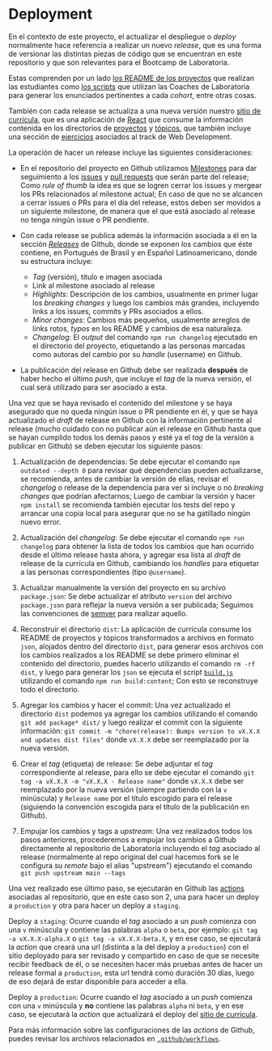 # Deployment

En el contexto de este proyecto, el actualizar el despliegue
o _deploy_  normalmente hace referencia a realizar un
nuevo _release_, que es una forma de versionar las distintas
piezas de código que se encuentran en este repositorio y que son relevantes
para el Bootcamp de Laboratoria.

Estas comprenden por un lado
[los README de los proyectos](https://github.com/Laboratoria/bootcamp/tree/main/projects)
que realizan
las estudiantes como
[los scripts](https://github.com/Laboratoria/bootcamp/tree/main/scripts)
que
utilizan las Coaches de Laboratoria para generar los enunciados
pertinentes a cada _cohort_, entre otras cosas.

También con cada release se actualiza a una nueva versión nuestro
[sitio de currícula](https://curriculum.laboratoria.la), que
es una aplicación de [React](https://reactjs.org/) que consume la
información contenida en los directorios de
[proyectos](https://github.com/Laboratoria/bootcamp/tree/main/projects)
y [tópicos](https://github.com/Laboratoria/bootcamp/tree/main/topics),
que también incluye una sección de
[ejercicios](https://curriculum.laboratoria.la/es/js/gym)
asociados al track de Web Development.

La operación de hacer un release incluye las siguientes consideraciones:

* En el repositorio del proyecto en Github utilizamos
  [Milestones](https://github.com/Laboratoria/bootcamp/milestones) para
  dar seguimiento a los
  [issues](https://github.com/Laboratoria/bootcamp/issues) y
  [pull requests](https://github.com/Laboratoria/bootcamp/pulls) que serán
  parte del release; Como _rule of thumb_ la idea es que
  se logren cerrar los issues y mergear los PRs relacionados
  al milestone actual; En caso de que no se alcancen a cerrar
  issues o PRs para el día del release, estos deben ser movidos a un siguiente
  milestone, de manera que el que está asociado al release no
  tenga ningún issue o PR pendiente.

* Con cada release se publica además la información asociada
  a él en la sección
  [_Releases_](https://github.com/Laboratoria/bootcamp/releases/) de Github,
  donde se exponen los cambios que éste contiene, en Portugués de Brasil y en
  Español Latinoamericano, donde su estructura incluye:

  - _Tag_ (versión), título e imagen asociada
  - Link al milestone asociado al release
  - _Highlights_: Descripción de los cambios, usualmente
    en primer lugar los _breaking changes_ y luego los cambios
    más grandes, incluyendo links a los issues, commits y PRs asociados
    a ellos.
  - _Minor changes_: Cambios más pequeños, usualmente
    arreglos de links rotos, _typos_ en los README
    y cambios de esa naturaleza.
  - _Changelog_: El _output_ del comando `npm run changelog` ejecutado
    en el directorio del proyecto, etiquetando a las personas marcadas
    como autoras del cambio por su _handle_ (username) en Github.

* La publicación del release en Github debe ser realizada **después**
  de haber hecho el último _push_, que incluye el _tag_ de la nueva versión,
  el cual será utilizado para ser asociado a esta.

Una vez que se haya revisado el contenido del milestone y se haya asegurado
que no queda ningún issue o PR pendiente en él, y que se haya actualizado el
_draft_ de release en Github con la información pertinente al release
(mucho cuidado con no publicar aún el release en Github hasta que se hayan
cumplido todos los demás pasos y esté ya el _tag_ de la versión a publicar
en Github) se deben ejecutar los siguiente pasos:

1. Actualización de dependencias: Se debe ejecutar el comando
  `npm outdated --depth 0` para revisar qué dependencias pueden actualizarse,
  se recomienda, antes de cambiar la versión de ellas, revisar el _changelog_
  o release de la dependencia para ver si incluye o no _breaking changes_
  que podrían afectarnos; Luego de cambiar la versión y hacer `npm install`
  se recomienda también ejecutar los tests del repo y arrancar una copia
  local para asegurar que no se ha gatillado ningún nuevo error.

2. Actualización del _changelog_: Se debe ejecutar el comando
  `npm run changelog` para obtener la lista de todos los cambios que han
  ocurrido desde el último release hasta ahora, y agregar esa lista al
  _draft_ de release de la currícula en Github, cambiando los _handles_
  para etiquetar a las personas correspondientes (tipo `@username`).

3. Actualizar manualmente la versión del proyecto en su archivo `package.json`:
  Se debe actualizar el atributo `version` del archivo `package.json`
  para reflejar la nueva versión a ser publicada; Seguimos las convenciones
  de [semver](https://semver.org/) para realizar aquello.

4. Reconstruir el directorio `dist`: La aplicación de currícula
  consume los README de proyectos y tópicos transformados a archivos
  en formato `json`, alojados dentro del directorio `dist`, para
  generar esos archivos con los cambios realizados a los README se
  debe primero eliminar el contenido del directorio, puedes hacerlo utilizando
  el comando `rm -rf dist`, y luego para generar los `json` se
  ejecuta el script [`build.js`](./scripts/build.js) utilizando el comando
  `npm run build:content`; Con esto se reconstruye todo el directorio.

5. Agregar los cambios y hacer el commit: Una vez actualizado el directorio
  `dist` podemos ya agregar los cambios utilizando el comando
  `git add package* dist/` y luego realizar el commit con la siguiente
  información:
  `git commit -m "chore(release): Bumps version to vX.X.X and updates dist files"`
  donde `vX.X.X` debe ser reemplazado por la nueva versión.

6. Crear el _tag_ (etiqueta) de release: Se debe adjuntar el _tag_
  correspondiente al release, para ello se debe ejecutar el comando
  `git tag -a vX.X.X -m "vX.X.X - Release name"` donde `vX.X.X`
  debe ser reemplazado por la nueva versión (siempre partiendo con la
  `v` minúscula) y `Release name` por el
  título escogido para el release (siguiendo la convención escogida
  para el título de la publicación en Github).

7. Empujar los cambios y tags a _upstream_: Una vez realizados todos
  los pasos anteriores, procederemos a empujar los cambios a Github
  directamente al repositorio de Laboratoria incluyendo el _tag_ asociado
  al release (normalmente al repo original
  del cual hacemos fork se le configura su _remote_ bajo el alias "upstream")
  ejecutando el comando `git push upstream main --tags`

Una vez realizado ese último paso, se ejecutarán en Github las
[actions](https://github.com/features/actions) asociadas al repositorio,
que en este caso son 2, una para hacer un deploy a `production` y otra
para hacer un deploy a `staging`.

Deploy a `staging`: Ocurre cuando el _tag_ asociado a un _push_
comienza con una `v` minúscula y contiene las palabras `alpha` o `beta`, por
ejemplo: `git tag -a vX.X.X-alpha.X` o `git tag -a vX.X.X-beta.X`, y en ese caso,
se ejecutará la _action_ que creará una url (distinta a la del deploy a
`production`) con el sitio deployado para ser revisado y compartido en caso
de que se necesite recibir feedback de él, o se necesiten hacer más pruebas
antes de hacer un release formal a `production`, esta url tendrá como duración
30 días, luego de eso dejará de estar disponible para acceder a ella.

Deploy a `production`: Ocurre cuando el _tag_ asociado a un _push_
comienza con una `v` minúscula y **no** contiene las palabras `alpha` ni
`beta`, y en ese caso, se ejecutará la _action_ que actualizará el deploy
del [sitio de currícula](https://curriculum.laboratoria.la).

Para más información sobre las configuraciones de las _actions_ de
Github, puedes revisar los archivos relacionados en
[`.github/workflows`](../.github/workflows).
